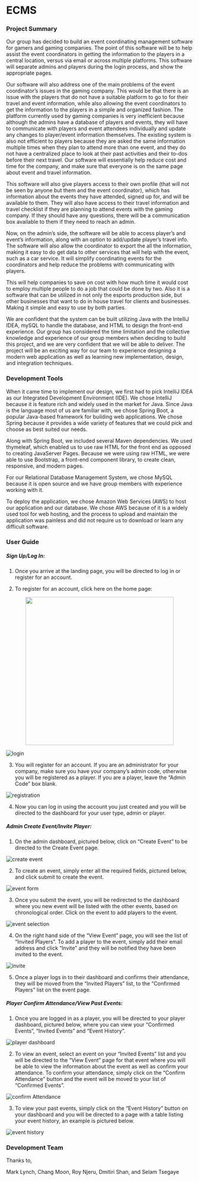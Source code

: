 # ECMS

<h3>Project Summary</h3>

Our group has decided to build an event coordinating management software for gamers and gaming companies. The point of this software will be to help assist the event coordinators in getting the information to the players in a central location, versus via email or across multiple platforms. This software will separate admins and players during the login process, and show the appropriate pages. 

Our software will also address one of the main problems of the event coordinator’s issues in the gaming company. This would be that there is an issue with the players that do not have a suitable platform to go to for their travel and event information, while also allowing the event coordinators to get the information to the players in a simple and organized fashion.  The platform currently used by gaming companies is very inefficient because although the admins have a database of players and events, they will have to communicate with players and event attendees individually and update any changes to player/event information themselves. The existing system is also not efficient to players because they are asked the same information multiple times when they plan to attend more than one event, and they do not have a centralized place to look at their past activities and their to-dos before their next travel. Our software  will essentially help reduce cost and time for the company, and make sure that everyone is on the same page about event and travel information. 
 
This software will also give players access to their own profile (that will not be seen by anyone but them and the event coordinator), which has information about the events they have attended, signed up for, and will be available to them. They will also have access to their travel information and travel checklist if they are planning to attend events with the gaming company. If they should have any questions, there will be a communication box available to them if they need to reach an admin.

Now, on the admin’s side, the software will be able to access player’s and event’s information, along with an option to add/update player’s travel info. The software will also allow the coordinator to export the all the information, making it easy to do get data to other services that will help with the event, such as a car service. It will simplify coordinating events for the coordinators and help reduce the problems with communicating with players.

This will help companies to save on cost with how much time it would cost to employ multiple people to do a job that could be done by two. Also it is a software that can be utilized in not only the esports production side, but other businesses that want to do in house travel for clients and businesses. Making it simple and easy to use by both parties.

We are confident that the system can be built utilizing Java with the IntelliJ IDEA, mySQL to handle the database, and HTML to design the front-end experience. Our group has considered the time limitation and the collective knowledge and experience of our group members when deciding to build this project, and we are very confident that we will be able to deliver. The project will be an exciting way for our team to experience designing a modern web application as well as learning new implementation, design, and integration techniques.

<h3>Development Tools</h3>

When it came time to implement our design, we first had to pick IntelliJ IDEA as our Integrated Development Environment (IDE). We chose IntelliJ because it is feature rich and widely used in the market for Java. Since Java is the language most of us are familiar with, we chose Spring Boot, a popular Java-based framework for building web applications. We chose Spring because it provides a wide variety of features that we could pick and choose as best suited our needs.
 
Along with Spring Boot, we included several Maven dependencies. We used thymeleaf, which enabled us to use raw HTML for the front end as opposed to creating JavaServer Pages. Because we were using raw HTML, we were able to use Bootstrap, a front-end component library, to create clean, responsive, and modern pages. 

For our Relational Database Management System, we chose MySQL because it is open source and we have group members with experience working with it. 

To deploy the application, we chose Amazon Web Services (AWS) to host our application and our database. We chose AWS because of it is a widely used tool for web hosting, and the process to upload and maintain the application was painless and did not require us to download or learn any difficult software. 


<h3>User Guide</h3>

<h5>Sign Up/Log In:</h5>

1. Once you arrive at the landing page, you will be directed to log in or register for an account. 

2. To register for an account, click here on the home page:

<center><img src="images/1_login.PNG" width="400"></center>

![login](images/1_login.PNG)

3. You will register for an account. If you are an administrator for your company, make sure you have your company’s admin code, otherwise you will be registered as a player. If you are a player, leave the “Admin Code” box blank. 

![registration](images/2_registration.PNG)

4. Now you can log in using the account you just created and you will be directed to the dashboard for your user type, admin or player. 

<h5>Admin Create Event/Invite Player:</h5>

1. On the admin dashboard, pictured below, click on “Create Event” to be directed to the Create Event page. 

![create event](images/3_createEvent.PNG)

2. To create an event, simply enter all the required fields, pictured below, and click submit to create the event. 

![event form](images/4_eventForm.PNG)

3. Once you submit the event, you will be redirected to the dashboard where you new event will be listed with the other events, based on chronological order. Click on the event to add players to the event. 

![event selection](images/5_selectEvent.PNG)

4. On the right hand side of the “View Event” page, you will see the list of “Invited Players”. To add a player to the event, simply add their email address and click “Invite” and they will be notified they have been invited to the event. 

![invite](images/6_invite.PNG)

5. Once a player logs in to their dashboard and confirms their attendance, they will be moved from the “Invited Players” list, to the “Confirmed Players” list on the event page. 

<h5>Player Confirm Attendance/View Past Events:</h5>

1. Once you are logged in as a player, you will be directed to your player dashboard, pictured below, where you can view your “Confirmed Events”, “Invited Events” and “Event History”. 

![player dashboard](images/7_playerDashboard.PNG)

2. To view an event, select an event on your “Invited Events” list and you will be directed to the “View Event” page for that event where you will be able to view the information about the event as well as confirm your attendance. To confirm your attendance, simply click on the “Confirm Attendance” button and the event will be moved to your list of “Confirmed Events”.

![confirm Attendance](images/8_confirmAttendance.PNG)

3. To view your past events, simply click on the “Event History” button on your dashboard and you will be directed to a page with a table listing your event history, an example is pictured below.

![event history](images/9_eventHistory.PNG)


<h3>Development Team</h3>

Thanks to,

Mark Lynch, Chang Moon, Roy Njeru, Dmitiri Shan, and Selam Tsegaye
